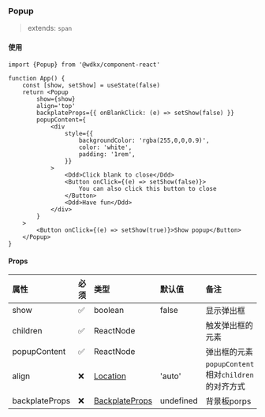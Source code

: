 ### Popup

> extends: `span`

<Preview></Preview>

#### 使用

```tsx
import {Popup} from '@wdkx/component-react'

function App() {
    const [show, setShow] = useState(false)
    return <Popup
        show={show}
        align='top'
        backplateProps={{ onBlankClick: (e) => setShow(false) }}
        popupContent={
            <div
                style={{
                    backgroundColor: 'rgba(255,0,0,0.9)',
                    color: 'white',
                    padding: '1rem',
                }}
            >
                <Ddd>Click blank to close</Ddd>
                <Button onClick={(e) => setShow(false)}>
                    You can also click this button to close
                </Button>
                <Ddd>Have fun</Ddd>
            </div>
        }
    >
        <Button onClick={(e) => setShow(true)}>Show popup</Button>
    </Popup>
}
```

#### Props

属性|必须|类型|默认值|备注
:---|:---|:---|:---|:---
show|✅|boolean|false|显示弹出框
children|✅|ReactNode||触发弹出框的元素
popupContent|✅|ReactNode||弹出框的元素
align|❌|[Location](/types#ComponentProps-location)|'auto'|`popupContent`相对`children`的对齐方式
backplateProps|❌|[BackplateProps](/components/backplate)|undefined|背景板porps
